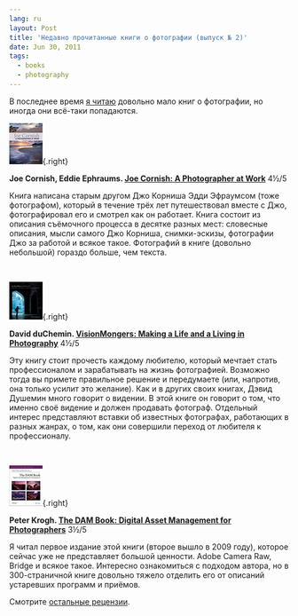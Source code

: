 ```yaml
---
lang: ru
layout: Post
title: 'Недавно прочитанные книги о фотографии (выпуск № 2)'
date: Jun 30, 2011
tags:
  - books
  - photography
---
```


В последнее время [я читаю](http://bibla.ru/sapegin/read/ "Список прочитанных книг на Библе") довольно мало книг о фотографии, но иногда они всё-таки попадаются.

![](/images/books/photographeratwork.jpg "Joe Cornish, Eddie Ephraums. Joe Cornish: A Photographer at Work"){.right}

**Joe Cornish, Eddie Ephraums. [Joe Cornish: A Photographer at Work](http://www.amazon.com/gp/product/1902538609/?tag=artesapesphot-20)** 4½/5

Книга написана старым другом Джо Корниша Эдди Эфраумсом (тоже фотографом), который в течение трёх лет путешествовал вместе с Джо, фотографировал его и смотрел как он работает. Книга состоит из описания съёмочного процесса в десятке разных мест: словесные описания, мысли самого Джо Корниша, снимки-эскизы, фотографии Джо за работой и всякое такое. Фотографий в книге (довольно небольшой) гораздо больше, чем текста.

<br clear="right">

![](/images/books/visionmongers.jpg "David duChemin. VisionMongers: Making a Life and a Living in Photography"){.right}


**David duChemin. [VisionMongers: Making a Life and a Living in Photography](http://www.amazon.com/gp/product/0321670205/?tag=artesapesphot-20)** 4½/5

Эту книгу стоит прочесть каждому любителю, который мечтает стать профессионалом и зарабатывать на жизнь фотографией. Возможно тогда вы примете правильное решение и передумаете (или, напротив, она только усилит это желание). Как и в других своих книгах, Дэвид Душемин много говорит о видении. В этой книге он говорит о том, что именно своё видение и должен продавать фотограф. Отдельный интерес представляют вставки об известных фотографах, работающих в разных жанрах, о том, как они совершили переход от любителя к профессионалу.

<br clear="right">

![](/images/books/dambook.jpg "Peter Krogh. The DAM Book: Digital Asset Management for Photographers"){.right}

**Peter Krogh. [The DAM Book: Digital Asset Management for Photographers](http://www.amazon.com/dp/0596523572/?tag=artesapesphot-20)** 3½/5

Я читал первое издание этой книги (второе вышло в 2009 году), которое сейчас уже не представляет большой ценности. Adobe Camera Raw, Bridge и всякое такое. Интересно ознакомиться с подходом автора, но в 300-страничной книге довольно тяжело отделить его от описаний устаревших программ и приёмов.

Смотрите [остальные рецензии](http://birdwatcher.ru/learn/reading).
